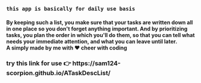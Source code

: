 
### `this app is basically for daily use basis`
<h4>By keeping such a list, you make sure that your tasks are written down all in one place so you don't forget anything important. And by prioritizing tasks, you plan the order in which you'll do them, so that you can tell what needs your immediate attention, and what you can leave until later.
  <br/>
A simply made by me with ❤️ cheer with coding</h4>
<h3>try this link for use 👉 <span>https://sam124-scorpion.github.io/ATaskDescList/</span></h3>
